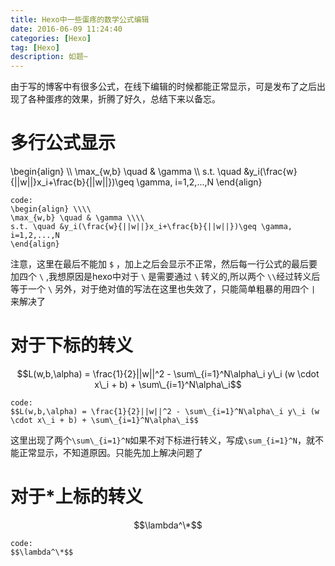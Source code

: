 ```yaml
---
title: Hexo中一些蛋疼的数学公式编辑
date: 2016-06-09 11:24:40
categories: [Hexo]
tag: [Hexo]
description: 如题~
---
```


由于写的博客中有很多公式，在线下编辑的时候都能正常显示，可是发布了之后出现了各种蛋疼的效果，折腾了好久，总结下来以备忘。

# 多行公式显示

\begin{align} \\\\
\max_{w,b} \quad & \gamma \\\\
s.t. \quad &y_i(\frac{w}{||w||}x_i+\frac{b}{||w||})\geq \gamma, i=1,2,...,N
\end{align}

```
code:
\begin{align} \\\\
\max_{w,b} \quad & \gamma \\\\
s.t. \quad &y_i(\frac{w}{||w||}x_i+\frac{b}{||w||})\geq \gamma, i=1,2,...,N
\end{align}
```
注意，这里在最后不能加 `$` ，加上之后会显示不正常，然后每一行公式的最后要加四个 `\` ,我想原因是hexo中对于 `\` 是需要通过 `\` 转义的,所以两个 `\\`经过转义后等于一个 `\`
另外，对于绝对值的写法在这里也失效了，只能简单粗暴的用四个 `|` 来解决了

# 对于下标的转义

$$L(w,b,\alpha) = \frac{1}{2}||w||^2 - \sum\_{i=1}^N\alpha\_i y\_i (w \cdot x\_i + b) + \sum\_{i=1}^N\alpha\_i$$

```
code:
$$L(w,b,\alpha) = \frac{1}{2}||w||^2 - \sum\_{i=1}^N\alpha\_i y\_i (w \cdot x\_i + b) + \sum\_{i=1}^N\alpha\_i$$
```
这里出现了两个`\sum\_{i=1}^N`如果不对下标进行转义，写成`\sum_{i=1}^N`，就不能正常显示，不知道原因。只能先加上解决问题了

# 对于$*$上标的转义 
$$\lambda^\*$$

```
code:
$$\lambda^\*$$
```